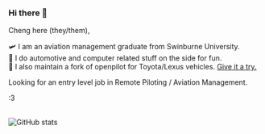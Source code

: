 ### Hi there 👋
Cheng here (they/them), 

🛩️ I am an aviation management graduate from Swinburne University.\
🚗 I do automotive and computer related stuff on the side for fun.\
🪪 I also maintain a fork of openpilot for Toyota/Lexus vehicles. [Give it a try.](https://github.com/cydia2020/dodgypilot)

Looking for an entry level job in Remote Piloting / Aviation Management.

:3

\
![GitHub stats](https://github-readme-stats.vercel.app/api?username=cydia2020&show_icons=true&theme=dark)
